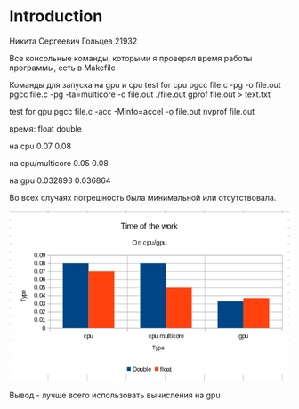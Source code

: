 # Introduction

Никита Сергеевич Гольцев 21932

Все консольные команды, которыми я проверял время работы программы, есть в Makefile


Команды для запуска на gpu и cpu
test for cpu 
	pgcc file.c -pg -o file.out
	pgcc file.c -pg -ta=multicore -o file.out
	./file.out
	gprof file.out > text.txt

test for gpu
	pgcc file.c -acc -Minfo=accel -o file.out
	nvprof file.out


время: 
		 				float  				double

на cpu					0.07				0.08

на cpu/multicore		0.05				0.08 			

на gpu					0.032893			0.036864

Во всех случаях погрешность была минимальной или отсутствовала.

<img src ="diog.png"></img>

Вывод - лучше всего использовать вычисления на gpu

